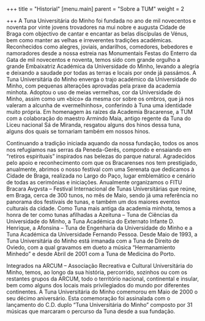 +++
title = "Historial"
[menu.main]
parent = "Sobre a TUM"
weight = 2

+++
A Tuna Universitária do Minho foi fundada no ano de mil novecentos e noventa por vinte jovens trovadores na mui nobre e augusta Cidade de Braga com objectivo de cantar e encantar as belas discípulas de Vénus, bem como manter as velhas e irreverentes tradições académicas. Reconhecidos como alegres, joviais, andarilhos, comedores, bebedores e namoradores desde a nossa estreia nas Monumentais Festas do Enterro da Gata de mil novecentos e noventa, temos sido com grande orgulho a grande Embaixatriz Académica da Universidade do Minho, levando a alegria e deixando a saudade por todas as terras e locais por onde já passámos. A Tuna Universitária do Minho enverga o trajo académico da Universidade do Minho, com pequenas alterações aprovadas pela praxe da academia minhota. Adoptou o uso de meias vermelhas, cor da Universidade do Minho, assim como um «bico» da mesma cor sobre os ombros, que já nos valeram a alcunha de «vermelhinhos», conferindo à Tuna uma identidade muito própria. Em homenagem às raízes da Academia Bracarense, a TUM com a colaboração do maestro Armindo Maia, antigo regente da Tuna do Liceu nacional Sá de Miranda, resgatou alguns dos hinos dessa tuna, alguns dos quais se tornariam também em nossos hinos.

Continuando a tradição iniciada aquando da nossa fundação, todos os anos nos refugiamos nas serras da Peneda-Gerês, compondo e ensaiando em “retiros espirituais” inspirados nas belezas do parque natural. Agradecidos pelo apoio e reconhecimento com que os Bracarenses nos tem prestigiado, anualmente, abrimos o nosso festival com uma Serenata que dedicamos à Cidade de Braga, realizada no Largo do Paço, lugar emblemático e cenário de todas as cerimónias e iniciações. Anualmente organizamos o FITU Bracara Avgvsta – Festival Internacional de Tunas Universitárias que reúne, em Braga, cerca de 300 tunos, no mês de Maio, sendo já uma referência no panorama dos festivais de tunas, e também um dos maiores eventos culturais da cidade. Como Tuna mais antiga da academia minhota, temos a honra de ter como tunas afilhadas a Azeituna – Tuna de Ciências da Universidade do Minho, a Tuna Académica do Externato Infante D. Henrique, a Afonsina – Tuna de Engenharia da Universidade do Minho e a Tuna Académica da Universidade Fernando Pessoa. Desde Maio de 1993, a Tuna Universitária do Minho está irmanada com a Tuna de Direito de Oviedo, com a qual gravamos em dueto a música “Hermanamiento Minhedo” e desde Abril de 2001 com a Tuna de Medicina do Porto.

Integrados na ARCUM – Associação Recreativa e Cultural Universitária do Minho, temos, ao longo da sua história, percorrido, sozinhos ou com os restantes grupos da ARCUM, todo o território nacional, continental e insular, bem como alguns dos locais mais privilegiados do mundo por diferentes continentes. A Tuna Universitária do Minho comemorou em Maio de 2000 o seu décimo aniversário. Esta comemoração foi assinalada com o lançamento do C.D. duplo “Tuna Universitária do Minho” composto por 31 músicas que marcaram o percurso da Tuna desde a sua fundação.